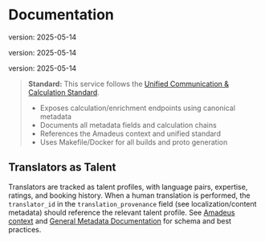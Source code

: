 # Documentation

version: 2025-05-14

version: 2025-05-14

version: 2025-05-14

> **Standard:** This service follows the
> [Unified Communication & Calculation Standard](../../amadeus/amadeus_context.md#unified-communication--calculation-standard-grpc-rest-websocket-and-metadata-driven-orchestration).
>
> - Exposes calculation/enrichment endpoints using canonical metadata
> - Documents all metadata fields and calculation chains
> - References the Amadeus context and unified standard
> - Uses Makefile/Docker for all builds and proto generation

## Translators as Talent

Translators are tracked as talent profiles, with language pairs, expertise, ratings, and booking
history. When a human translation is performed, the `translator_id` in the `translation_provenance`
field (see localization/content metadata) should reference the relevant talent profile. See
[Amadeus context](../../amadeus/amadeus_context.md#machine-vs-human-translation--translator-roles)
and [General Metadata Documentation](../metadata.md) for schema and best practices.
